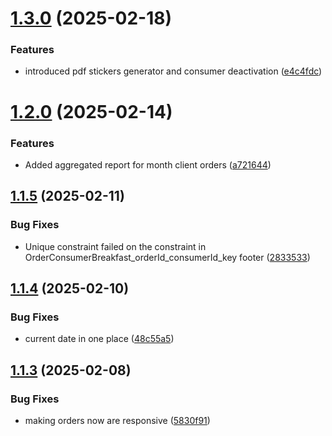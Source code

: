 # [1.3.0](https://github.com/Jacaplaca/catering/compare/v1.2.0...v1.3.0) (2025-02-18)


### Features

* introduced pdf stickers generator and consumer deactivation ([e4c4fdc](https://github.com/Jacaplaca/catering/commit/e4c4fdc484d0d18d3b3b681f06dfa1021b5d3609))



# [1.2.0](https://github.com/Jacaplaca/catering/compare/v1.1.5...v1.2.0) (2025-02-14)


### Features

* Added aggregated report for month client orders ([a721644](https://github.com/Jacaplaca/catering/commit/a72164427648c4e10542248362dd4fefe47b296e))



## [1.1.5](https://github.com/Jacaplaca/catering/compare/v1.1.4...v1.1.5) (2025-02-11)


### Bug Fixes

* Unique constraint failed on the constraint in OrderConsumerBreakfast_orderId_consumerId_key footer ([2833533](https://github.com/Jacaplaca/catering/commit/283353312cbabf3bfed8467c77301d1f33bff9ab))



## [1.1.4](https://github.com/Jacaplaca/catering/compare/v1.1.3...v1.1.4) (2025-02-10)


### Bug Fixes

* current date in one place ([48c55a5](https://github.com/Jacaplaca/catering/commit/48c55a51298834715d181443aff25d70f81eee33))



## [1.1.3](https://github.com/Jacaplaca/catering/compare/v1.1.2...v1.1.3) (2025-02-08)


### Bug Fixes

* making orders now are responsive ([5830f91](https://github.com/Jacaplaca/catering/commit/5830f915745c47d63a5e281adef1b81f9db46061))



